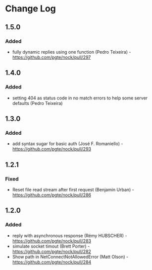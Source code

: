 # Change Log

## 1.5.0

### Added

- fully dynamic replies using one function (Pedro Teixeira) - https://github.com/pgte/nock/pull/297

## 1.4.0

### Added

- setting 404 as status code in no match errors to help some server defaults (Pedro Teixeira)

## 1.3.0

### Added

- add syntax sugar for basic auth (José F. Romaniello) - https://github.com/pgte/nock/pull/293


## 1.2.1

### Fixed
- Reset file read stream after first request (Benjamin Urban) - https://github.com/pgte/nock/pull/286


## 1.2.0

### Added
- reply with asynchronous response (Rémy HUBSCHER) - https://github.com/pgte/nock/pull/283
- simulate socket timout (Brett Porter) - https://github.com/pgte/nock/pull/282
- Show path in NetConnectNotAllowedError (Matt Olson) - https://github.com/pgte/nock/pull/284
